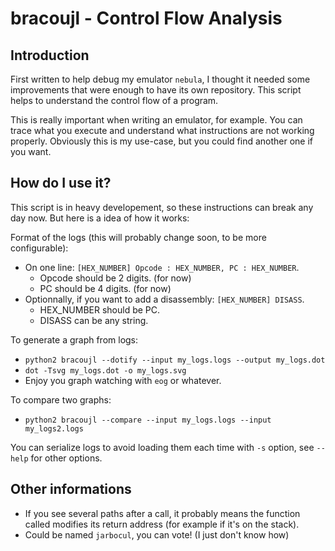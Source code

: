 bracoujl - Control Flow Analysis
================================

Introduction
------------

First written to help debug my emulator `nebula`, I thought it needed some
improvements that were enough to have its own repository. This script helps to
understand the control flow of a program.

This is really important when writing an emulator, for example. You can trace
what you execute and understand what instructions are not working properly.
Obviously this is my use-case, but you could find another one if you want.

How do I use it?
----------------

This script is in heavy developement, so these instructions can break any day
now. But here is a idea of how it works:

Format of the logs (this will probably change soon, to be more configurable):

* On one line: `[HEX_NUMBER] Opcode : HEX_NUMBER, PC : HEX_NUMBER`.
    * Opcode should be 2 digits. (for now)
    * PC should be 4 digits. (for now)
* Optionnally, if you want to add a disassembly: `[HEX_NUMBER] DISASS`.
    * HEX\_NUMBER should be PC.
    * DISASS can be any string.

To generate a graph from logs:

* `python2 bracoujl --dotify --input my_logs.logs --output my_logs.dot`
* `dot -Tsvg my_logs.dot -o my_logs.svg`
* Enjoy you graph watching with `eog` or whatever.

To compare two graphs:

* `python2 bracoujl --compare --input my_logs.logs --input my_logs2.logs`

You can serialize logs to avoid loading them each time with `-s` option, see
`--help` for other options.

Other informations
------------------

* If you see several paths after a call, it probably means the function called
  modifies its return address (for example if it's on the stack).
* Could be named `jarbocul`, you can vote! (I just don't know how)
